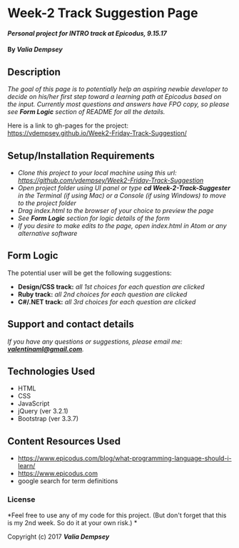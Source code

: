 # Week-2 Track Suggestion Page

#### _Personal project for INTRO track at Epicodus, 9.15.17_

#### By _**Valia Dempsey**_

## Description

_The goal of this page is to potentially help an aspiring newbie developer to decide on his/her first step toward a learning path at Epicodus based on the input. Currently most  questions and answers have FPO copy, so please see **Form Logic** section of README for all the details._

Here is a link to gh-pages for the project:
https://vdempsey.github.io/Week2-Friday-Track-Suggestion/

## Setup/Installation Requirements

* _Clone this project to your local machine using this url: https://github.com/vdempsey/Week2-Friday-Track-Suggestion_
* _Open project folder using UI panel or type **cd Week-2-Track-Suggester** in the Terminal (if using Mac) or a Console (if using Windows) to move to the project folder_
* _Drag index.html to the browser of your choice to preview the page_
* _See **Form Logic** section for logic details of the form_
* _If you desire to make edits to the page, open index.html in Atom or any alternative software_


## Form Logic

The potential user will be get the following suggestions:
* **Design/CSS track:**
_all 1st choices for each question are clicked_
* **Ruby track:**
_all 2nd choices for each question are clicked_
* **C#/.NET track:**
_all 3rd choices for each question are clicked_

## Support and contact details

_If you have any questions or suggestions, please email me: **valentinaml@gmail.com**._

## Technologies Used

* HTML
* CSS
* JavaScript
* jQuery (ver 3.2.1)
* Bootstrap (ver 3.3.7)

## Content Resources Used

* https://www.epicodus.com/blog/what-programming-language-should-i-learn/
* https://www.epicodus.com
* google search for term definitions

### License

*Feel free to use any of my code for this project. (But don't forget that this is my 2nd week. So do it at your own risk.) *

Copyright (c) 2017 **_Valia Dempsey_**
